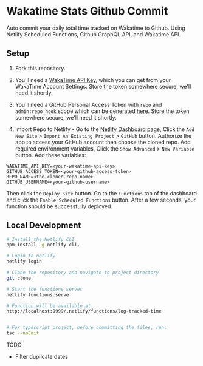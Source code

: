 # Wakatime Stats Github Commit

Auto commit your daily total time tracked on Wakatime to Github. Using Netlify Scheduled Functions, Github GraphQL API, and Wakatime API.

## Setup

1. Fork this repository.

2. You'll need a [WakaTime API Key](https://wakatime.com/settings/api-key), which you can get from your WakaTime Account Settings. Store the token somewhere secure, we'll need it shortly.

3. You'll need a GitHub Personal Access Token with `repo` and `admin:repo_hook` scope which can be generated [here](https://github.com/settings/tokens). Store the token somewhere secure, we'll need it shortly.

4. Import Repo to Netlify - Go to the [Netlify Dashboard page](https://app.netlify.com), Click the `Add New Site` > `Import An Existing Project` > `GitHub` button. Authorize the app to access your GitHub account then choose the cloned repo. Add required environment variables, Click the `Show Advanced` > `New Variable` button. Add these variables:

```env
WAKATIME_API_KEY=<your-wakatime-api-key>
GITHUB_ACCESS_TOKEN=<your-github-access-token>
REPO_NAME=<the-cloned-repo-name>
GITHUB_USERNAME=<your-github-username>
```

Then click the `Deploy Site` button. Go to the `Functions` tab of the dashboard and click the `Enable Scheduled Functions` button. After a few seconds, your function should be successfully deployed.

## Local Development

```bash
# Install the Netlify CLI
npm install -g netlify-cli.

# Login to netlify
netlify login

# Clone the repository and navigate to project directory
git clone

# Start the functions server
netlify functions:serve

# Function will be available at
http://localhost:9999/.netlify/functions/log-tracked-time


# For typescript project, before committing the files, run:
tsc --noEmit
```

TODO

- Filter duplicate dates
